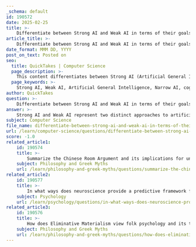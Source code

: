 ```yaml
---
_schema: default
id: 190572
date: 2025-02-25
title: >-
    Differentiate between Strong AI and Weak AI in terms of their goals and capabilities.
article_title: >-
    Differentiate between Strong AI and Weak AI in terms of their goals and capabilities.
date_format: MMM DD, YYYY
post_on_text: Posted on
seo:
  title: QuickTakes | Computer Science
  page_description: >-
    This content differentiates between Strong AI (Artificial General Intelligence) and Weak AI (Narrow AI) in terms of their goals and capabilities, explaining their distinct approaches and current applications in the field of artificial intelligence.
  page_keywords: >-
    Strong AI, Weak AI, Artificial General Intelligence, Narrow AI, cognitive abilities, specific tasks, general intelligence, capabilities, Turing test, natural language processing, image recognition, recommendation systems, human-like understanding
author: QuickTakes
question: >-
    Differentiate between Strong AI and Weak AI in terms of their goals and capabilities.
answer: >-
    Strong AI and Weak AI represent two distinct approaches to artificial intelligence, differing primarily in their goals and capabilities.\n\n### Weak AI (Narrow AI)\n- **Goals**: The primary goal of weak AI is to perform specific tasks or solve particular problems. These systems are designed to operate within a limited context and are not intended to possess general intelligence or consciousness.\n- **Capabilities**: Weak AI systems excel at tasks they are programmed for, such as natural language processing, image recognition, or recommendation algorithms. However, they lack the ability to understand or reason beyond their programmed functions. For example, a chatbot can engage in conversation but does not comprehend the conversation in a human-like manner; it simply follows pre-defined rules and patterns.\n\n### Strong AI (Artificial General Intelligence - AGI)\n- **Goals**: The goal of strong AI is to replicate human cognitive abilities, enabling machines to understand, learn, and apply knowledge in a manner indistinguishable from human intelligence. Strong AI aims to perform any intellectual task that a human can do.\n- **Capabilities**: Strong AI would possess the ability to reason, solve complex problems, and understand emotions. It would be capable of generalizing knowledge across different domains and adapting to new situations. The Turing test is often cited as a benchmark for evaluating strong AI, as it assesses whether a machine can engage in conversation indistinguishably from a human.\n\n### Summary\nIn summary, weak AI is focused on specific tasks without general intelligence, while strong AI aims to achieve a level of cognitive function comparable to that of humans. Weak AI is prevalent in applications today, whereas strong AI remains a theoretical goal that has not yet been realized.
subject: Computer Science
file_name: differentiate-between-strong-ai-and-weak-ai-in-terms-of-their-goals-and-capabilities.md
url: /learn/computer-science/questions/differentiate-between-strong-ai-and-weak-ai-in-terms-of-their-goals-and-capabilities
score: -1.0
related_article1:
    id: 190574
    title: >-
        Summarize the Chinese Room Argument and its implications for understanding artificial intelligence.
    subject: Philosophy and Greek Myths
    url: /learn/philosophy-and-greek-myths/questions/summarize-the-chinese-room-argument-and-its-implications-for-understanding-artificial-intelligence
related_article2:
    id: 190577
    title: >-
        In what ways does neuroscience provide a predictive framework for explaining human behavior?
    subject: Psychology
    url: /learn/psychology/questions/in-what-ways-does-neuroscience-provide-a-predictive-framework-for-explaining-human-behavior
related_article3:
    id: 190576
    title: >-
        How does Eliminative Materialism view folk psychology and its theoretical entities?
    subject: Philosophy and Greek Myths
    url: /learn/philosophy-and-greek-myths/questions/how-does-eliminative-materialism-view-folk-psychology-and-its-theoretical-entities
---
```


&nbsp;